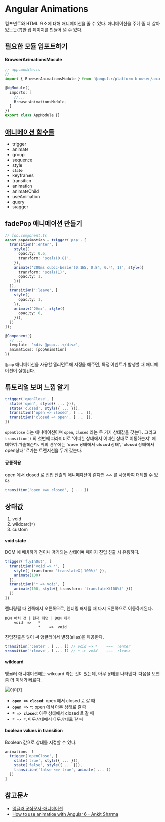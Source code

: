 # Angular Animations

컴포넌트와 HTML 요소에 대해 애니메이션을 줄 수 있다. 애니메이션을 주어 좀 더 살아있는듯(?)한 웹 페이지를 만들어 낼 수 있다.

## 필요한 모듈 임포트하기

#### BrowserAnimationsModule

```ts
// app.module.ts
// ...
import { BrowserAnimationsModule } from '@angular/platform-browser/animations'

@NgModule({
  imports: [
    //...
    BrowserAnimationsModule,
  ]
})
export class AppModule {}
```

## [애니메이션 함수들](https://angular.io/guide/animations#animations-api-summary)

* trigger
* animate
* group
* sequence
* style
* state
* keyframes
* transition
* animation
* animateChild
* useAnimation
* query
* stagger

## fadePop 애니메이션 만들기

```ts
// foo.component.ts
const popAnimation = trigger('pop', [
  transition(':enter', [
    style({
      opacity: 0.6,
      transform: 'scale(0.8)',
    }),
    animate('200ms cubic-bezier(0.165, 0.84, 0.44, 1)', style({
      transform: 'scale(1)',
      opacity: 1,
    }))
  ]),
  transition(':leave', [
    style({
      opacity: 1,
    }),
    animate('50ms', style({
      opacity: 0,
    })),
  ])
]);

@Component({
  // ...
  template: '<div @pop>...</div>',
  animations: [popAnimation]
})
```
`@pop` 애니메이션을 사용할 엘리먼트에 지정을 해주면, 특정 이벤트가 발생할 때 애니메이션이 실행된다.

## 튜토리얼 보며 느낌 알기
```ts
trigger('openClose', [
  state('open', style({ ... })),
  state('closed', style({ ... })),
  transition('open => closed', [ ... ]),
  transition('closed => open', [ ... ]),
])
```
`openClose` 라는 애니메이션이며 `open`, `closed` 라는 두 가지 상태값을 갖는다. 그리고 `transition()` 의 첫번째 파라미터로 '어떠한 상태에서 어떠한 상태로 이동하는지' 에 대하여 기술해준다. 위의 경우에는 'open 상태에서 closed 상태', 'closed 상태에서 open상태' 로가는 트랜지션을 두개 갖는다.

#### 공통적용

open 에서 closed 로 진입 진출의 애니메이션이 같다면 `<=>` 를 사용하여 대체할 수 있다.

```ts
transition('open <=> closed', [ ... ])
```

## 상태값

1. void
2. wildcard(`*`)
3. custom

#### void state
DOM 에 배치하기 전이나 제거되는 상태이며 페이지 진입 진출 시 유용하다.  

```ts
trigger('flyInOut', [
  transition('void => *', [
    style({ transform: 'translateX(-100%)' }),
    animate(100)
  ]),
  transition('* => void', [
    animate(100, style({ transform: 'translateX(100%)' }))
  ])
])
```

렌더링될 때 왼쪽에서 오른쪽으로, 렌더링 해제될 때 다시 오른쪽으로 이동하게된다.

```
DOM 배치 전 | 현재 화면 | DOM 제거
    void  =>   *
               *    =>  void
```

진입진출은 많이 써 앵귤러에서 별칭(alias)을 제공한다.

```ts
transition(':enter', [ ... ]) // void => *    ===  :enter
transition(':leave', [ ... ]) // * => void    ===  :leave
```

#### wildcard

앵귤러 애니메이션에는 wildcard 라는 것이 있는데, 아무 상태를 나타낸다. 다음을 보면 좀 더 이해가 빠르다.

![이미지](https://angular.io/generated/images/guide/animations/wildcard-state-500.png)

* **`open => closed`**: open 에서 closed 로 갈 때
* **`open => *`**: open 에서 아무 상태로 갈 때
* **`* => closed`**: 아무 상태에서 closed 로 갈 때
* **`* => *`**: 아무상태에서 아무상태로 갈 때

#### boolean values in transition

Boolean 값으로 상태를 지정할 수 있다.

```ts
animations: [
  trigger('openClose', [
    state('true', style({ ... })),
    state('false', style({ ... })),
    transition('false <=> true', animate( ... ))
  ])
]
```


## 참고문서
* [앵귤러 공식문서-애니메이션](https://angular.io/guide/animations)
* [How to use animation with Angular 6 - Ankit Sharma](https://medium.freecodecamp.org/how-to-use-animation-with-angular-6-675b19bc3496)
